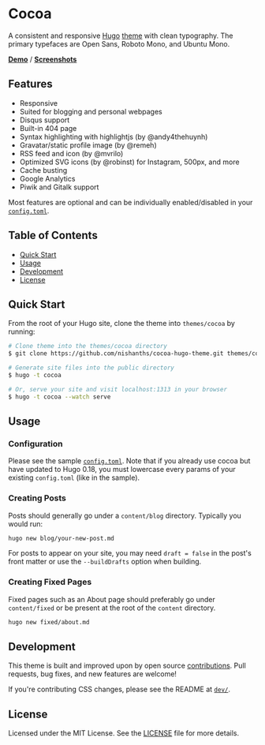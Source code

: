 # Cocoa

A consistent and responsive [Hugo](https://gohugo.io) [theme](https://github.com/spf13/hugoThemes/) with clean typography. The primary typefaces are Open Sans, Roboto Mono, and Ubuntu Mono.

[__Demo__](https://themes.gohugo.io/theme/cocoa/) / [__Screenshots__](https://github.com/nishanths/cocoa-hugo-theme/blob/master/screenshots.md)

## Features

* Responsive
* Suited for blogging and personal webpages
* Disqus support
* Built-in 404 page
* Syntax highlighting with highlightjs (by @andy4thehuynh)
* Gravatar/static profile image (by @remeh)
* RSS feed and icon (by @mvrilo)
* Optimized SVG icons (by @robinst) for Instagram, 500px, and more
* Cache busting
* Google Analytics
* Piwik and Gitalk support

Most features are optional and can be individually enabled/disabled in your [`config.toml`](https://github.com/nishanths/cocoa-hugo-theme/blob/master/exampleSite/config.toml).

## Table of Contents

* [Quick Start](#quick-start)
* [Usage](#usage)
* [Development](#development)
* [License](#license)

## Quick Start

From the root of your Hugo site, clone the theme into `themes/cocoa` by running:

```sh
# Clone theme into the themes/cocoa directory
$ git clone https://github.com/nishanths/cocoa-hugo-theme.git themes/cocoa

# Generate site files into the public directory
$ hugo -t cocoa

# Or, serve your site and visit localhost:1313 in your browser
$ hugo -t cocoa --watch serve
```

## Usage

### Configuration

Please see the sample [`config.toml`](https://github.com/nishanths/cocoa-hugo-theme/blob/master/exampleSite/config.toml). Note that if you already use cocoa but have updated to Hugo 0.18, you must lowercase every params of your existing `config.toml` (like in the sample).

### Creating Posts

Posts should generally go under a `content/blog` directory. Typically you would run:

````sh
hugo new blog/your-new-post.md
````

For posts to appear on your site, you may need `draft = false` in the post's front matter or use the `--buildDrafts` option when building.

### Creating Fixed Pages

Fixed pages such as an About page should preferably go under `content/fixed` or be present at the root of the `content` directory.

````sh
hugo new fixed/about.md
````

## Development

This theme is built and improved upon by open source [contributions](https://github.com/nishanths/cocoa-hugo-theme/graphs/contributors). Pull requests, bug fixes, and new features are welcome!

If you're contributing CSS changes, please see the README at [`dev/`](dev).

## License

Licensed under the MIT License. See the [LICENSE](https://github.com/nishanths/cocoa-hugo-theme/blob/master/LICENSE) file for more details.